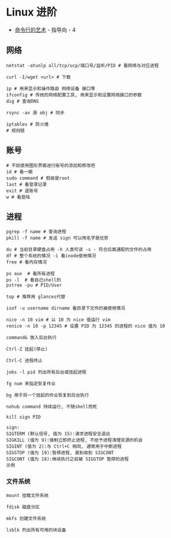 # Linux 进阶

- [命令行的艺术](https://github.com/jlevy/the-art-of-command-line/blob/master/README-zh.md) - 指导向 - 4

## 网络

```shell
netstat -atunlp all/tcp/ucp/端口号/监听/PID # 看网络与对应进程

curl -I/wget <url> # 下载

ip # 用来显示和操作路由 网络设备 接口等
ifconfig # 传统的网络配置工具, 用来显示和设置网络接口的参数
dig # 查询DNS

rsync -av 源 obj # 同步

iptables # 防火墙
# 规则链
```

## 账号

```shell
# 不妨使用图形界面进行账号的添加和修改吧
id # 看一眼
sudo command # 假装是root
last # 看登录记录
exit # 退账号
w # 看登陆
```

## 进程

```shell
pgrep -f name # 查询进程
pkill -f name # 发送 sign 可以用名字是优势

du # 当前目录硬盘占用 -h 人类可读 -s - 符合后面通配的文件的占用
df # 整个系统的情况 -i 看inode使用情况
free # 看内存情况

ps aux  # 看所有进程
ps -l  # 看自己shell的
pstree -pu # PID/User

top # 推荐用 glances代替

isof -u username dirname 看目录下文件的被使用情况

nice -n 10 vim # 以 10 为 nice 值运行 vim
renice -n 10 -p 12345 # 设置 PID 为 12345 的进程的 nice 值为 10

command& 放入后台执行  

Ctrl-Z 挂起(停止)

Ctrl-C 进程终止

jobs -l pid 列出所有后台或挂起进程

fg num 来指定恢复作业

bg 用于将一个挂起的作业恢复到后台执行

nohub command 持续运行, 不随shell而死

kill sign PID   
```

```text
sign:
SIGTERM (默认信号, 值为 15):请求进程安全退出 
SIGKILL (值为 9):强制立即终止进程, 不给予进程清理资源的机会 
SIGINT (值为 2):与 Ctrl+C 相同, 通常用于中断进程 
SIGSTOP (值为 19):暂停进程, 直到收到 SIGCONT 
SIGCONT (值为 18):继续执行之前被 SIGSTOP 暂停的进程 
示例
```

### 文件系统

```shell
mount 挂载文件系统

fdisk 磁盘分区

mkfs 创建文件系统

lsblk 列出所有可用的块设备
```
